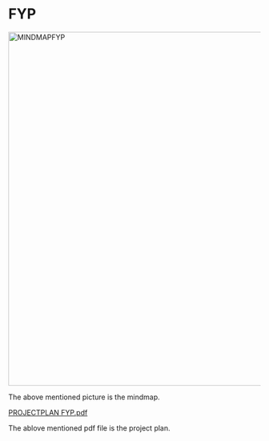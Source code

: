 # FYP
<img width="706" alt="MINDMAPFYP" src="https://github.com/Aahanakhanal/FYP/assets/85916187/1c1aa38a-3a19-4d01-8a9a-968efb032a40">

The above mentioned picture is the mindmap.

[PROJECTPLAN FYP.pdf](https://github.com/Aahanakhanal/FYP/files/13040353/PROJECTPLAN.FYP.pdf)

The ablove mentioned pdf file is the project plan.
